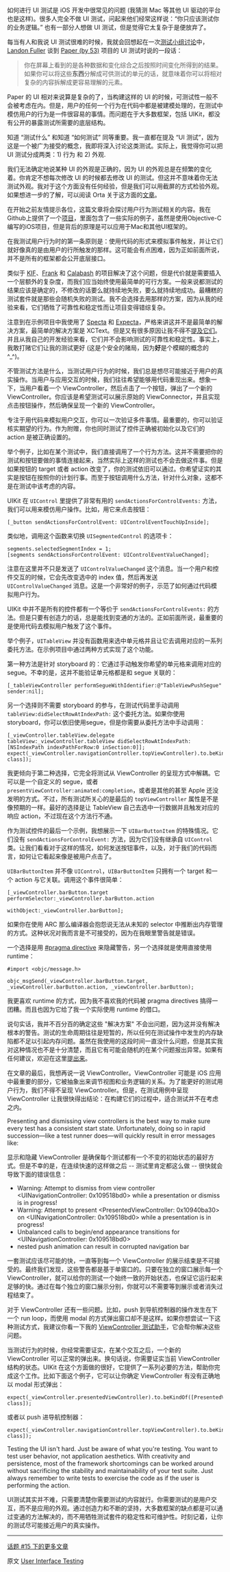 如何进行 UI 测试是 iOS 开发中很常见的问题 (我猜测 Mac 等其他 UI 驱动的平台也是这样)。很多人完全不做 UI 测试，问起来他们经常这样说：“你只应该测试你的业务逻辑。” 也有一部分人想做 UI 测试，但是觉得它太复杂于是便放弃了。

每当有人和我说 UI 测试很难的时候，我就会回想起在一次[测试小组讨论](http://www.meetup.com/CocoaPods-NYC/events/164278492/)中，[Landon Fuller](https://twitter.com/landonfuller) 谈到 [Paper (by 53)](https://www.fiftythree.com/paper) 项目的 UI 测试时说的一段话：

> 你在屏幕上看到的是各种数据和变化综合之后按照时间变化所得到的结果。如果你可以将这些**东西**分解成可供测试的单元的话，就意味着你可以将相对复杂的内容拆解成更容易理解的元素。

Paper 的 UI 相对来说算是复杂的了，当构建这样的 UI 的时候，可测试性一般不会被考虑在内。但是，用户的任何一个行为在代码中都是被建模处理的，在测试中模仿用户的行为是一件很容易的事情。而问题在于大多数框架，包括 UIKit，都没有公开的暴露测试所需要的底层结构。

知道 “测试什么” 和知道 “如何测试” 同等重要。我一直都在提及 “UI 测试”，因为这是一个被广为接受的概念，我即将深入讨论这类测试。实际上，我觉得你可以把 UI 测试分成两类：1) 行为 和 2) 外观.

我们无法确定地说某种 UI 的外观是正确的，因为 UI 的外观总是在频繁的变化着。你肯定不想每次修改 UI 的时候都去修改 UI 的测试。但这并不意味着你无法测试外观。我对于这个方面没有任何经验，但是我们可以用截屏的方式检验外观。如果想进一步的了解，可以阅读 Orta 关于这方面的[文章](http://objccn.io/issue-15-7)。

在开始之前友情提示各位，这篇文章将会探讨用户行为测试相关的内容。我在Github上提供了一个[项目](https://github.com/klaaspieter/objc-io-issue-15-ux-testing)，里面包含了一些实际的例子，虽然是使用Objective-C编写的iOS项目，但是背后的原理是可以应用于Mac和其他UI框架的。

在我测试用户行为时的第一条原则是：使用代码的形式来模拟事件触发，并让它们就好像真的是由用户的行所触发的那样。这可能会有点困难，因为正如前面所说，并不是所有的框架都会公开底层接口。

类似于 [KIF](https://github.com/kif-framework/KIF)、[Frank](http://www.testingwithfrank.com/) 和 [Calabash](http://calaba.sh/) 的项目解决了这个问题，但是代价就是需要插入一个层额外的复杂度，而我们应当始终使用最简单的可行方案。一般来说都测试的结果应该是确定的，不修改的话要么就持续地失败，要么就持续地成功。最糟糕的测试套件就是那些会随机失败的测试。我不会选择去用那样的方案，因为从我的经验来看，它们牺牲了可靠性和稳定性而让项目变得错综复杂。

注意到在示例项目中我使用了 [Specta](https://github.com/specta/specta) 和 [Expecta](https://github.com/specta/expecta)，严格来讲这并不是最简单的解决方案，最简单的解决方案是 XCText。但是又有很多原因让我不得不[提及它们](http://www.annema.me/why-i-prefer-testing-with-specta-expecta-and-ocmockito)。并且从我自己的开发经验来看，它们并不会影响测试的可靠性和稳定性。事实上，我敢打赌它们让我的测试更好 (这是个安全的赌局，因为**好**是个模糊的概念的^_^)。

不管测试方法是什么，当测试用户行为的时候，我们总是想尽可能接近于用户的真实操作。当用户与应用交互的时候，我们往往希望能够用代码重现出来。想象一下，当用户看着一个 ViewController，然后点击了一个按钮，弹出了一个新的 ViewController。你应该是希望测试可以展示原始的 ViewConnector，并且实现点击按钮操作，然后确保呈现一个新的 ViewController。

专注于用代码来模拟用户交互，你可以一次验证多件事情。最重要的，你可以验证核实期望的行为。作为附赠，你也同时测试了控件正确被初始化以及它们的 action 是被正确设置的。

举个例子，比如在某个测试中，我们直接调用了一个行为方法。这并不需要把你的测试和按钮要做的事情连接起来，当然实际上这样的测试也不会去做这件事。但是如果按钮的 target 或者 action 改变了，你的测试依旧可以通过。你希望证实的其实是按钮在按照你的计划行事。而至于按钮调用什么方法，针对什么对象，这都不是在测试中该考虑的内容。

UIKit 在 `UIControl` 里提供了非常有用的 `sendActionsForControlEvents:` 方法，我们可以用来模仿用户操作。比如，用它来点击按钮：

    [_button sendActionsForControlEvent: UIControlEventTouchUpInside];

类似地，调用这个函数来切换 `UISegmentedControl` 的选项卡：

    segments.selectedSegmentIndex = 1;
    [segments sendActionsForControlEvent: UIControlEventValueChanged];

注意在这里并不只是发送了 `UIControlValueChanged` 这个消息。当一个用户和控件交互的时候，它会先改变选中的 index 值，然后再发送 `UIControlValueChanged` 消息。这是一个非常好的例子，示范了如何通过代码模拟用户行为。

UIKit 中并不是所有的控件都有一个等价于 `sendActionsForControlEvents:` 的方法。但是只要有创造力的话，总是能找到变通的方法的。正如前面所说，最重要的是使用代码去模拟用户触发了这个事件。

举个例子，`UITableView` 并没有函数用来选中单元格并且让它去调用对应的一系列委托方法。在示例项目中通过两种方式实现了这个功能。

第一种方法是针对 storyboard 的：它通过手动触发你希望的单元格来调用对应的 segue。不幸的是，这并不能验证单元格都是和 segue 关联的：

    [_tableViewController performSegueWithIdentifier:@"TableViewPushSegue" sender:nil];

另一个选择则不需要 storyboard 的参与，在测试代码里手动调用 `tableView:didSelectRowAtIndexPath:` 这个委托方法。如果你使用 storyboard，你可以依旧使用segue，但是你需要从委托方法中手动调用：

    [_viewController.tableView.delegate tableView:_viewController.tableView didSelectRowAtIndexPath:[NSIndexPath indexPathForRow:0 inSection:0]];
    expect(_viewController.navigationController.topViewController).to.beKindOf([PresentedViewController class]);

我更倾向于第二种选择，它完全将测试从 ViewController 的呈现方式中解耦。它可以是一个自定义的 segue，或者 `presentViewController:animated:completion`，或者是其他的甚至 Apple 还没发明的方式。不过，所有测试所关心的是最后的 `topViewController` 属性是不是像预期的一样。最好的选择是让 TableView 自己去选中一行数据并且触发对应的响应 action，不过现在这个方法行不通。

作为测试控件的最后一个示例，我想展示一下 `UIBarButtonItem` 的特殊情况。它们没有 `sendActionsForControlEvent:` 方法，因为它们没有继承自 `UIControl` 类。让我们看看对于这样的情况，如何发送按钮事件，以及，对于我们的代码而言，如何让它看起来像是被用户点击了。

`UIBarButtonItem` 并不像 `UIControl`，`UIBarButtonItem` 只拥有一个 target 和一个 action 与它关联。调用这个事件很简单：

    [_viewController.barButton.target  performSelector:_viewController.barButton.action
                                             withObject:_viewController.barButton];

如果你在使用 ARC 那么编译器会抱怨说无法从未知的 selector 中推断出内存管理的方式。这种状况对我而言是不可接受的，因为在我眼里警告就是错误。

一个选择是用 [#pragma directive](http://nshipster.com/pragma/#inhibiting-warnings) 来隐藏警告，另一个选择就是使用直接使用runtime：

    #import <objc/message.h>

    objc_msgSend(_viewController.barButton.target, _viewController.barButton.action, _viewController.barButton);

我更喜欢 runtime 的方式，因为我不喜欢我的代码被 pragma directives 搞得一团糟。而且也因为它给了我一个实际使用 runtime 的借口。

说句实话，我并不百分百的确定这些 "解决方案" 不会出问题，因为这并没有解决根本的警告。测试的生命周期往往是短暂的，所以任何在测试操作中发生的内存缺陷都不足以引起内存问题。虽然在我使用的这段时间一直没什么问题，但是其实我对这种情况也不是十分清楚，而且它有可能会随机的在某个问题报出异常。如果有任何建议，欢迎在这里[提出来](https://twitter.com/klaaspieter)。

在文章的最后，我想再说一说 ViewController。ViewController 可能是 iOS 应用中最重要的部分，它被抽象出来调节视图和业务逻辑的关系。为了能更好的测试用户行为，我们不得不呈现 ViewController。但是，在测试用例中呈现 ViewController 让我很快得出结论：在构建它们的过程中，适合测试并不在考虑之内。

Presenting and dismissing view controllers is the best way to make sure every test has a consistent start state. Unfortunately, doing so in rapid succession—like a test runner does—will quickly result in error messages like:

显示和隐藏 ViewController 是确保每个测试都有一个不变的初始状态的最好方式。但是不幸的是，在连续快速的这样做之后 -- 测试里肯定都这么做 -- 很快就会导致下面的错误信息：

- Warning: Attempt to dismiss from view controller \<UINavigationController: 0x109518bd0\> while a presentation or dismiss is in progress!
- Warning: Attempt to present \<PresentedViewController: 0x10940ba30\> on \<UINavigationController: 0x109518bd0\> while a presentation is in progress!
- Unbalanced calls to begin/end appearance transitions for \<UINavigationController: 0x109518bd0\>
- nested push animation can result in corrupted navigation bar

一套测试应该尽可能的快，一直等到每一个 ViewController 的展示结束是不可接受的。最终我们发现，这些警告都是基于单窗口的。只要在独立的窗口展示每一个 ViewController，就可以给你的测试一个始终一致的开始状态，也保证它运行起来足够的快。通过在每个独立的窗口展示分别，你就可以不需要等到展示或者消失过程结束了。

对于 ViewController 还有一些问题。比如，push 到导航控制器的操作发生在下一个 run loop，而使用 modal 的方式弹出窗口却不是这样。如果你想尝试一下这种测试方式，我建议你看一下我的 [ViewController 测试助手](https://github.com/klaaspieter/KPAViewControllerTestHelper)，它会帮你解决这些问题。

当测试行为的时候，你经常需要证实，在某个交互之后，一个新的 ViewController 可以正常的弹出来。换句话说，你需要证实当前 ViewController 结构的状态。UIKit 在这个方面做的很好，它提供了一系列必要的方法，帮助你完成这个工作。比如下面这个例子，它可以让你确定 ViewController 有没有正确地以 modal 形式弹出：

    expect(_viewController.presentedViewController).to.beKindOf([PresentedViewController class]);

或者以 push 进导航控制器：

    expect(_viewController.navigationController.topViewController).to.beKindOf([PresentedViewController class]);

Testing the UI isn't hard. Just be aware of what you're testing. You want to test user behavior, not application aesthetics. With creativity and persistence, most of the framework shortcomings can be worked around without sacrificing the stability and maintainability of your test suite. Just always remember to write tests to exercise the code as if the user is performing the action.

UI测试其实并不难，只需要清楚你需要测试的内容就行。你需要测试的是用户交互，而不是应用的外观。通过创造力和不断的坚持，大多数框架的缺点都是可以通过变通的方法解决的，而不用牺牲测试套件的稳定性和可维护性。时刻记着，让你的测试尽可能接近用户的真实操作。

---

[话题 #15 下的更多文章](http://www.objc.io/issue-15)

原文 [User Interface Testing](http://www.objc.io/issue-15/user-interface-testing.html)
